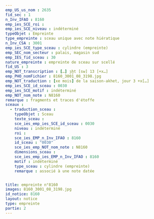 ```yaml
---
emp_US_us_nom : 2635
fid_sec : 1
n_Inv_IFAO : 8160
emp_ies_SCE_roi : 
emp_ies_SCE_niveau : indéterminé
typeObjet : Empreinte
type_empreinte : sceau unique avec note hiératique
n_Inv_CSA : 3001
emp_ies_SCE_type_sceau : cylindre (empreinte)
emp_SEC_nom_secteur : palais, magasin sud
emp_IES_fid_sceau : 30
nature_empreinte : empreinte de sceau sur scellé
fid_US : 3
emp_NOT_transcription : […] ȝḫt [sw] 13 [+x…]
emp_PHO_nomFichier : 8160_3001_08_3198.jpg
emp_NOT_traduction : [xe mois] de la saison-akhet, jour 3 +x[…]
emp_ies_SCE_id_sceau : 0030
emp_ies_SCE_motif : indéterminé
emp_NOT_nom_note : N8160
remarque : fragments et traces d'étoffe 
sceaux :
  - traduction_sceau : 
    typeObjet : Sceau
    texte_sceau : 
    sce_ies_emp_ies_SCE_id_sceau : 0030
    niveau : indéterminé
    roi : 
    sce_ies_EMP_n_Inv_IFAO : 8160
    id_sceau : "0030"
    sce_ies_emp_NOT_nom_note : N8160
    dimensions_sceau : 
    sce_ies_emp_ies_EMP_n_Inv_IFAO : 8160
    motif : indéterminé
    type_sceau : cylindre (empreinte)
    remarque : associé à une note datée


title: empreinte n°8160
images: 8160_3001_08_3198.jpg
id_notice: 8160
layout: notice
type: empreinte
partie: 2
---
```

